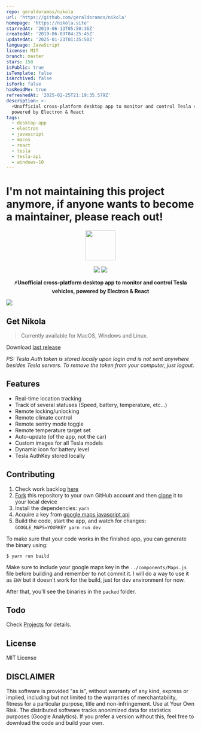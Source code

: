 ```yaml
---
repo: geraldoramos/nikola
url: 'https://github.com/geraldoramos/nikola'
homepage: 'https://nikola.site'
starredAt: '2019-06-13T05:50:36Z'
createdAt: '2019-06-03T04:25:45Z'
updatedAt: '2025-01-23T01:35:50Z'
language: JavaScript
license: MIT
branch: master
stars: 150
isPublic: true
isTemplate: false
isArchived: false
isFork: false
hasReadMe: true
refreshedAt: '2025-02-25T21:19:35.579Z'
description: >-
  ⚡Unofficial cross-platform desktop app to monitor and control Tesla vehicles,
  powered by Electron & React
tags:
  - desktop-app
  - electron
  - javascript
  - macos
  - react
  - tesla
  - tesla-api
  - windows-10
---
```


# I'm not maintaining this project anymore, if anyone wants to become a maintainer, please reach out!
<p align="center">
  <img src="https://firebasestorage.googleapis.com/v0/b/nikola-ffeaf.appspot.com/o/logonovo.svg?alt=media&token=0370731f-6240-41bb-bb30-db1db4947655" height="80"><br><br>
  <a href="https://github.com/geraldoramos/nikola/issues"><img src=https://img.shields.io/badge/contributions-welcome-brightgreen.svg?style=flat></a> <a href="https://github.com/geraldoramos/nikola/releases/latest"><img src=https://img.shields.io/github/downloads/geraldoramos/nikola/total.svg?style=flat></a>
  <p align="center"><strong>⚡Unofficial cross-platform desktop app to monitor and control Tesla vehicles, powered by Electron & React</strong><p>
<img src="https://firebasestorage.googleapis.com/v0/b/nikola-ffeaf.appspot.com/o/bg1.png?alt=media&token=f2bbad8d-bd75-4b94-9134-a523f8278e24">

## Get Nikola

> Currently available for MacOS, Windows and Linux.

Download [last release](https://github.com/geraldoramos/nikola/releases/latest)

*PS: Tesla Auth token is stored locally upon login and is not sent anywhere besides Tesla servers. To remove the token from your computer, just logout.*

## Features

* Real-time location tracking
* Track of several statuses (Speed, battery, temperature, etc...)
* Remote locking/unlocking
* Remote climate control
* Remote sentry mode toggle
* Remote temperature target set
* Auto-update (of the app, not the car)
* Custom images for all Tesla models
* Dynamic icon for battery level
* Tesla AuthKey stored locally 


## Contributing

1. Check work backlog [here](https://github.com/geraldoramos/nikola/projects)
2. [Fork](https://help.github.com/articles/fork-a-repo/) this repository to your own GitHub account and then [clone](https://help.github.com/articles/cloning-a-repository/) it to your local device
3. Install the dependencies: `yarn`
4. Acquire a key from [google maps javascript api](https://developers.google.com/maps/documentation/javascript/get-api-key)
4. Build the code, start the app, and watch for changes: `GOOGLE_MAPS=YOURKEY yarn run dev`

To make sure that your code works in the finished app, you can generate the binary using:

```
$ yarn run build
```

Make sure to include your google maps key in the `../components/Maps.js` file before building and remember to not commit it. I will do a way to use it as `ENV` but it doesn't work for the build, just for dev environment for now.

After that, you'll see the binaries in the `packed` folder.

## Todo

Check [Projects](https://github.com/geraldoramos/nikola/projects) for details.


## License
MIT License

## DISCLAIMER
This software is provided "as is", without warranty of any kind, express or implied, including but not limited to the warranties of merchantability, fitness for a particular purpose, title and non-infringement. Use at Your Own Risk. The distributed software tracks anonimized data for statistics purposes (Google Analytics). If you prefer a version without this, feel free to download the code and build your own.

